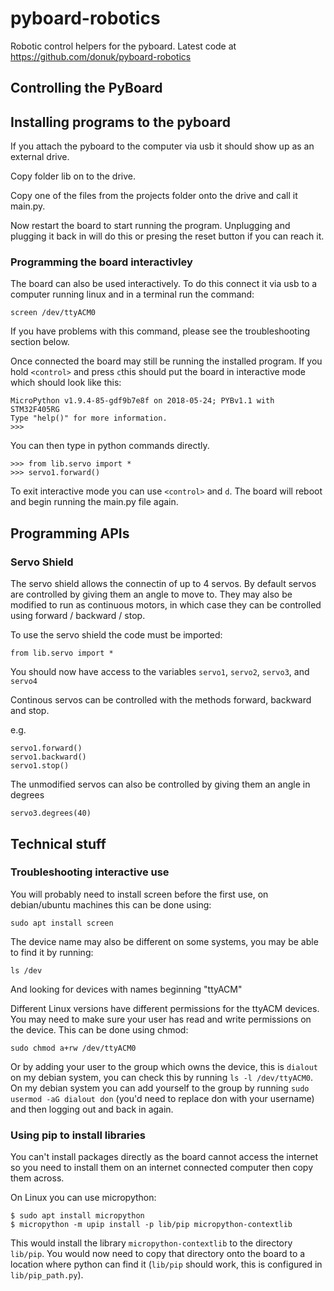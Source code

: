 # pyboard-robotics
Robotic control helpers  for the pyboard.  Latest code at https://github.com/donuk/pyboard-robotics

## Controlling the PyBoard
## Installing programs to the pyboard

If you attach the pyboard to the computer via usb it should show up as an external drive.

Copy folder lib on to the drive.

Copy one of the files from the projects folder onto the drive and call it main.py.

Now restart the board to start running the program.  Unplugging and plugging it back in will do this or presing the reset button if you can reach it.

### Programming the board interactivley

The board can also be used interactively.  To do this connect it via usb to a computer running linux and in a terminal run the command:

    screen /dev/ttyACM0

If you have problems with this command, please see the troubleshooting section below.

Once connected the board may still be running the installed program.  If you hold ``<control>`` and press ``c``this should put the board in interactive mode which should look like this:

```
MicroPython v1.9.4-85-gdf9b7e8f on 2018-05-24; PYBv1.1 with STM32F405RG
Type "help()" for more information.
>>> 
```
You can then type in python commands directly.

```
>>> from lib.servo import *
>>> servo1.forward()
```

To exit interactive mode you can use ``<control>`` and ``d``.  The board will reboot and begin running the main.py file again.

## Programming APIs
### Servo Shield

The servo shield allows the connectin of up to 4 servos.  By default servos are controlled by giving them an angle to move to.  They may also be modified to run as continuous motors, in which case they can be controlled using forward / backward / stop.

To use the servo shield the code must be imported:

    from lib.servo import *

You should now have access to the variables ``servo1``, ``servo2``, ``servo3``, and ``servo4``

 Continous servos can be controlled with the methods forward, backward and stop.

e.g.

    servo1.forward()
    servo1.backward()
    servo1.stop()

The unmodified servos can also be controlled by giving them an angle in degrees

    servo3.degrees(40)

## Technical stuff
### Troubleshooting interactive use

You will probably need to install screen before the first use, on debian/ubuntu machines this can be done using:

    sudo apt install screen

The device name may also be different on some systems, you may be able to find it by running:

    ls /dev

And looking for devices with names beginning "ttyACM"

Different Linux versions have different permissions for the ttyACM devices.  You may need to make sure your user has read and write permissions on the device.  This can be done using chmod:

    sudo chmod a+rw /dev/ttyACM0

Or by adding your user to the group which owns the device, this is `dialout` on my debian system, you can check this by running `ls -l /dev/ttyACM0`.  On my debian system you can add yourself to the group by running `sudo usermod -aG dialout don` (you'd need to replace don with your username) and then logging out and back in again.

### Using pip to install libraries

You can't install packages directly as the board cannot access the internet so you need to install them on an internet connected computer then copy them across.

On Linux you can use micropython:

```
$ sudo apt install micropython
$ micropython -m upip install -p lib/pip micropython-contextlib
```

This would install the library `micropython-contextlib` to the directory `lib/pip`.  You would now need to copy that directory onto the board to a location where python can find it (`lib/pip` should work, this is configured in `lib/pip_path.py`).
